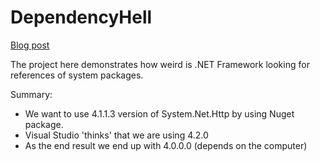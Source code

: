 # DependencyHell

[Blog post](http://damian.laczak.net.pl/blog/2019/01/30/dependency-hell/)

The project here demonstrates how weird is .NET Framework looking for references of system packages. 

Summary:

- We want to use 4.1.1.3 version of System.Net.Http by using Nuget package.
- Visual Studio 'thinks' that we are using 4.2.0
- As the end result we end up with 4.0.0.0 (depends on the computer)